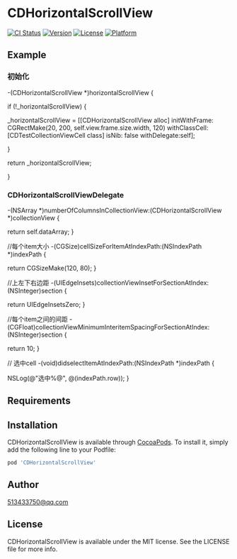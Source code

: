# CDHorizontalScrollView

[![CI Status](https://img.shields.io/travis/513433750@qq.com/CDHorizontalScrollView.svg?style=flat)](https://travis-ci.org/513433750@qq.com/CDHorizontalScrollView)
[![Version](https://img.shields.io/cocoapods/v/CDHorizontalScrollView.svg?style=flat)](https://cocoapods.org/pods/CDHorizontalScrollView)
[![License](https://img.shields.io/cocoapods/l/CDHorizontalScrollView.svg?style=flat)](https://cocoapods.org/pods/CDHorizontalScrollView)
[![Platform](https://img.shields.io/cocoapods/p/CDHorizontalScrollView.svg?style=flat)](https://cocoapods.org/pods/CDHorizontalScrollView)

## Example

### 初始化


-(CDHorizontalScrollView *)horizontalScrollView {

if (!_horizontalScrollView) {

_horizontalScrollView = [[CDHorizontalScrollView alloc] initWithFrame: CGRectMake(20, 200, self.view.frame.size.width, 120) withClassCell:[CDTestCollectionViewCell class] isNib: false withDelegate:self];

   }

   return _horizontalScrollView;        
   
}


### CDHorizontalScrollViewDelegate

-(NSArray *)numberOfColumnsInCollectionView:(CDHorizontalScrollView *)collectionView {


return self.dataArray;
}


//每个item大小
-(CGSize)cellSizeForItemAtIndexPath:(NSIndexPath *)indexPath {


  return CGSizeMake(120, 80);
}

//上左下右边距
-(UIEdgeInsets)collectionViewInsetForSectionAtIndex:(NSInteger)section {

   return UIEdgeInsetsZero;
}

//每个item之间的间距
-(CGFloat)collectionViewMinimumInteritemSpacingForSectionAtIndex:(NSInteger)section {

  return 10;
}

// 选中cell
-(void)didselectItemAtIndexPath:(NSIndexPath *)indexPath {


   NSLog(@"选中%@", @(indexPath.row));
}


## Requirements

## Installation

CDHorizontalScrollView is available through [CocoaPods](https://cocoapods.org). To install
it, simply add the following line to your Podfile:

```ruby
pod 'CDHorizontalScrollView'
```

## Author

 513433750@qq.com

## License

CDHorizontalScrollView is available under the MIT license. See the LICENSE file for more info.
